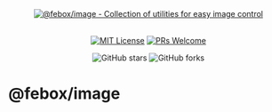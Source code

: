 <div align="center">
  <a href="https://febox.org" title="@febox/image - Collection of utilities for easy image control">
    <img src="https://raw.githubusercontent.com/frontendbox/image/main/assets/banner.png" alt="@febox/image - Collection of utilities for easy image control" />
  </a>
</div>

<br/>

<div align="center">

[![MIT License](https://img.shields.io/badge/license-MIT-blue.svg?style=for-the-badge&color=4C4885)](https://github.com/frontendbox/image/blob/main/LICENSE) [![PRs Welcome](https://img.shields.io/badge/PRs-welcome-deepgreen.svg?style=for-the-badge&color=4C4885)](https://github.com/frontendbox/image/pulls)

![GitHub stars](https://img.shields.io/github/stars/frontendbox/image?style=social) ![GitHub forks](https://img.shields.io/github/forks/frontendbox/image?style=social) 

</div>

# @febox/image

